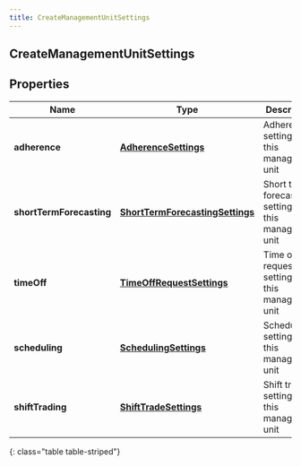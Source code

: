 ```yaml
---
title: CreateManagementUnitSettings
---
```

## CreateManagementUnitSettings


## Properties

| Name | Type | Description | Notes |
| ------------ | ------------- | ------------- | ------------- |
| **adherence** | <!----><!---->[**AdherenceSettings**](AdherenceSettings.html)<!----> | Adherence settings for this management unit |  [optional] |
| **shortTermForecasting** | <!----><!---->[**ShortTermForecastingSettings**](ShortTermForecastingSettings.html)<!----> | Short term forecasting settings for this management unit |  [optional] |
| **timeOff** | <!----><!---->[**TimeOffRequestSettings**](TimeOffRequestSettings.html)<!----> | Time off request settings for this management unit |  [optional] |
| **scheduling** | <!----><!---->[**SchedulingSettings**](SchedulingSettings.html)<!----> | Scheduling settings for this management unit |  [optional] |
| **shiftTrading** | <!----><!---->[**ShiftTradeSettings**](ShiftTradeSettings.html)<!----> | Shift trade settings for this management unit |  [optional] |
{: class="table table-striped"}



